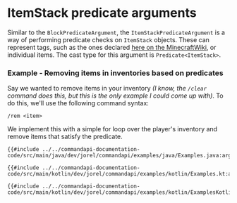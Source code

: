# ItemStack predicate arguments

Similar to the `BlockPredicateArgument`, the `ItemStackPredicateArgument` is a way of performing predicate checks on `ItemStack` objects. These can represent tags, such as the ones declared [here on the MinecraftWiki](https://minecraft.gamepedia.com/Tag#Items), or individual items. The cast type for this argument is `Predicate<ItemStack>`.

<div class="example">

### Example - Removing items in inventories based on predicates

Say we wanted to remove items in your inventory _(I know, the `/clear` command does this, but this is the only example I could come up with)_. To do this, we'll use the following command syntax:

```mccmd
/rem <item>
```

We implement this with a simple for loop over the player's inventory and remove items that satisfy the predicate.

<div class="multi-pre">

```java,Java
{{#include ../../commandapi-documentation-code/src/main/java/dev/jorel/commandapi/examples/java/Examples.java:argumentItemStackPredicate1}}
```

```kotlin,Kotlin
{{#include ../../commandapi-documentation-code/src/main/kotlin/dev/jorel/commandapi/examples/kotlin/Examples.kt:argumentItemStackPredicate1}}
```

```kotlin,Kotlin_DSL
{{#include ../../commandapi-documentation-code/src/main/kotlin/dev/jorel/commandapi/examples/kotlin/ExamplesKotlinDSL.kt:itemstackpredicatearguments}}
```

</div>

</div>
